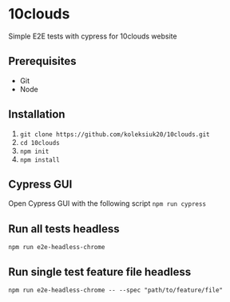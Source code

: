 # 10clouds
Simple E2E tests with cypress for 10clouds website

## Prerequisites

- Git
- Node

## Installation

1. `git clone https://github.com/koleksiuk20/10clouds.git`
2. `cd 10clouds`
3. `npm init`
4. `npm install`

## Cypress GUI

Open Cypress GUI with the following script
`npm run cypress`

## Run all tests headless

`npm run e2e-headless-chrome`

## Run single test feature file headless

`npm run e2e-headless-chrome -- --spec "path/to/feature/file"`

